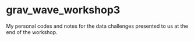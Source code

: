 # grav_wave_workshop3

My personal codes and notes for the data challenges presented to us at the end of the workshop.
